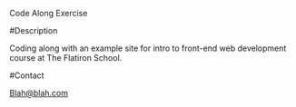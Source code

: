 Code Along Exercise

#Description

Coding along with an example site for intro to front-end web development course at The Flatiron School.

#Contact

Blah@blah.com
